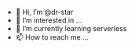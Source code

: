 - 👋 Hi, I’m @dr-star
- 👀 I’m interested in ...
- 🌱 I’m currently learning serverless
- 📫 How to reach me ...

<!---
dr-star/dr-star is a ✨ special ✨ repository because its `README.md` (this file) appears on your GitHub profile.
You can click the Preview link to take a look at your changes.
--->

